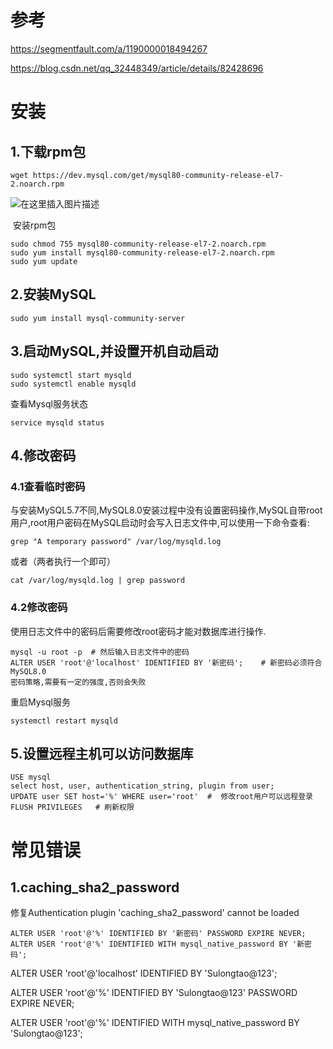 # 参考

https://segmentfault.com/a/1190000018494267

https://blog.csdn.net/qq_32448349/article/details/82428696



# 安装

## 1.下载rpm包

```shell
wget https://dev.mysql.com/get/mysql80-community-release-el7-2.noarch.rpm
```

![在这里插入图片描述](https://gitee.com/imstrive/ImageBed/raw/master/20191201/下载mysql.png)

​    安装rpm包

```shell
sudo chmod 755 mysql80-community-release-el7-2.noarch.rpm
sudo yum install mysql80-community-release-el7-2.noarch.rpm
sudo yum update
```

## 2.安装MySQL

```shell
sudo yum install mysql-community-server
```

## 3.启动MySQL,并设置开机自动启动

```shell
sudo systemctl start mysqld
sudo systemctl enable mysqld
```

查看Mysql服务状态

```mysql
service mysqld status
```

## 4.修改密码

### 4.1查看临时密码

与安装MySQL5.7不同,MySQL8.0安装过程中没有设置密码操作,MySQL自带root用户,root用户密码在MySQL启动时会写入日志文件中,可以使用一下命令查看:

```
grep "A temporary password" /var/log/mysqld.log
```

或者（两者执行一个即可）

```shell
cat /var/log/mysqld.log | grep password
```

### 4.2修改密码

使用日志文件中的密码后需要修改root密码才能对数据库进行操作.

```shell
mysql -u root -p  # 然后输入日志文件中的密码
ALTER USER 'root'@'localhost' IDENTIFIED BY '新密码';    # 新密码必须符合MySQL8.0 
密码策略,需要有一定的强度,否则会失败
```

重启Mysql服务

```shell
systemctl restart mysqld
```

## 5.设置远程主机可以访问数据库

```shell
USE mysql
select host, user, authentication_string, plugin from user;
UPDATE user SET host='%' WHERE user='root'  #  修改root用户可以远程登录
FLUSH PRIVILEGES   # 刷新权限
```



# 常见错误

## 1.caching_sha2_password

修复Authentication plugin 'caching_sha2_password' cannot be loaded

```shell
ALTER USER 'root'@'%' IDENTIFIED BY '新密码' PASSWORD EXPIRE NEVER;
ALTER USER 'root'@'%' IDENTIFIED WITH mysql_native_password BY '新密码';
```





ALTER USER 'root'@'localhost' IDENTIFIED BY 'Sulongtao@123';



ALTER USER 'root'@'%' IDENTIFIED BY 'Sulongtao@123' PASSWORD EXPIRE NEVER; 

ALTER USER 'root'@'%' IDENTIFIED WITH mysql_native_password BY 'Sulongtao@123';